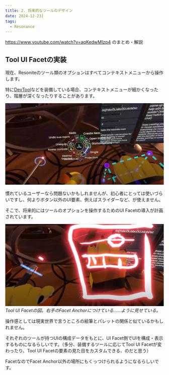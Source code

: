 ```yaml
---
title: 2. 将来的なツールのデザイン
date: 2024-12-23]
tags:
  - Resonance
---
```

https://www.youtube.com/watch?v=aqKedwMIzp4 のまとめ・解説

## Tool UI Facetの実装
現在、Resoniteのツール類のオプションはすべてコンテキストメニューから操作します。

特に[DevTool](../tool-usage/devTool.md)などを装備している場合、コンテキストメニューが細かくなったり、階層が深くなったりすることがあります。

![コンテキストメニュー](../image/translation-resonance/future-tool-design-current.webp)

慣れているユーザーなら問題ないかもしれませんが、初心者にとっては使いづらいですし、何よりボタン以外のUI要素、例えばスライダーなど、が使えません。

そこで、将来的にはツールのオプションを操作するためのUI Facetの導入が計画されています。

![Tool UI Facet](../image/translation-resonance/future-tool-design-draft.webp)
*Tool UI Facetの図。右手のFacet Anchorにつけている……ように見せている。*

操作感としては現実世界で言うところの絵筆とパレットの関係と似ているかもしれません。

それぞれのツールが持つUIの構成データをもとに、UI Facet側でUIを構成・表示するものになるらしいです。（多分、装備するツールに応じてTool UI Facetが変わったり、Tool UI Facetの要素の見た目をカスタムできる、のだと思う）

FacetなのでFacet Anchor以外の場所にもくっつけられるようになるらしいです。
